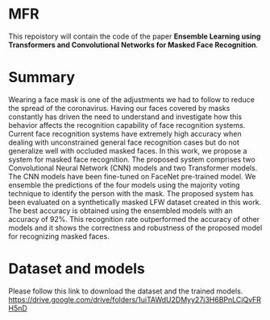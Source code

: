 # MFR
This repoistory will contain the code of the paper **Ensemble Learning using Transformers and Convolutional Networks for Masked Face Recognition**.

# Summary
Wearing a face mask is one of the adjustments we had to follow to reduce the spread of the coronavirus. Having our faces covered by masks constantly has driven the need to understand and investigate how this behavior affects the recognition capability of face recognition systems. Current face recognition systems have extremely high accuracy when dealing with unconstrained general face recognition cases but do not generalize well with occluded masked faces. 
In this work, we propose a system for masked face recognition. The proposed system comprises two Convolutional Neural Network (CNN) models and two Transformer models. The CNN models have been fine-tuned on FaceNet pre-trained model. 
We ensemble the predictions of the four models using the majority voting technique to identify the person with the mask. The proposed system has been evaluated on a synthetically masked LFW dataset created in this work. The best accuracy is obtained using the ensembled models with an accuracy of 92\%. This recognition rate outperformed the accuracy of other models and it shows the correctness and
robustness of the proposed model for recognizing masked faces.



# Dataset and models
Please follow this link to download the dataset and the trained models. 
https://drive.google.com/drive/folders/1uiTAWdU2DMyy27j3H6BPnLCiQvFRH5nD

